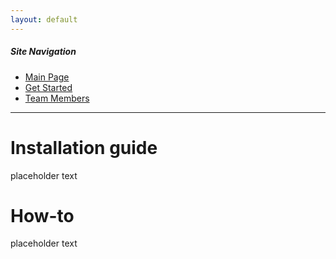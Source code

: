 ```yaml
---
layout: default
---
```


##### Site Navigation

* [Main Page](./index.html)
* [Get Started](./install.html)
* [Team Members](./team.html)

* * *

# Installation guide

placeholder text

# How-to

placeholder text